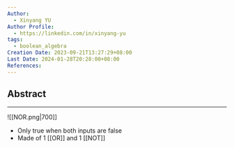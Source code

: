 ```yaml
---
Author:
  - Xinyang YU
Author Profile:
  - https://linkedin.com/in/xinyang-yu
tags:
  - boolean_algebra
Creation Date: 2023-09-21T13:27:29+08:00
Last Date: 2024-01-28T20:28:00+08:00
References: 
---
```

## Abstract
---
![[NOR.png|700]]
- Only true when both inputs are false
- Made of 1 [[OR]] and 1 [[NOT]]